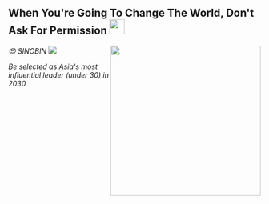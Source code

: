 <h2> When You're Going To Change The World, Don't Ask For Permission <img src = "https://github.com/youngbin03/youngbin03/assets/87307678/61462583-c296-44fe-9972-e67eb50a153d" width="30"> </h2>

<img align='right' src = "https://github.com/youngbin03/youngbin03/assets/87307678/172b633e-5378-42f8-ba40-823df4772f60" width="300"> 
<p><em> 😎 SINOBIN 
  
<img src = "https://img.shields.io/badge/Python-3776AB?style=flat-square&logo=Python&logoColor=white" >

Be selected as Asia's most influential leader (under 30) in 2030 </em></p>

